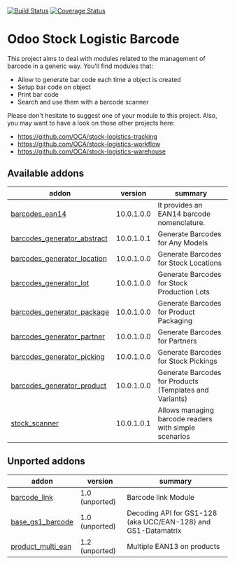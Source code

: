 [![Build Status](https://travis-ci.org/OCA/stock-logistics-barcode.svg?branch=10.0)](https://travis-ci.org/OCA/stock-logistics-barcode)
[![Coverage Status](https://img.shields.io/coveralls/OCA/stock-logistics-barcode.svg)](https://coveralls.io/r/OCA/stock-logistics-barcode?branch=10.0)

Odoo Stock Logistic Barcode
===========================


This project aims to deal with modules related to the management of barcode in a generic way. You'll find modules that:

 - Allow to generate bar code each time a object is created
 - Setup bar code on object
 - Print bar code
 - Search and use them with a barcode scanner

Please don't hesitate to suggest one of your module to this project. Also, you may want to have a look on those other projects here:

 - https://github.com/OCA/stock-logistics-tracking
 - https://github.com/OCA/stock-logistics-workflow
 - https://github.com/OCA/stock-logistics-warehouse

[//]: # (addons)

Available addons
----------------
addon | version | summary
--- | --- | ---
[barcodes_ean14](barcodes_ean14/) | 10.0.1.0.0 | It provides an EAN14 barcode nomenclature.
[barcodes_generator_abstract](barcodes_generator_abstract/) | 10.0.1.0.1 | Generate Barcodes for Any Models
[barcodes_generator_location](barcodes_generator_location/) | 10.0.1.0.0 | Generate Barcodes for Stock Locations
[barcodes_generator_lot](barcodes_generator_lot/) | 10.0.1.0.0 | Generate Barcodes for Stock Production Lots
[barcodes_generator_package](barcodes_generator_package/) | 10.0.1.0.0 | Generate Barcodes for Product Packaging
[barcodes_generator_partner](barcodes_generator_partner/) | 10.0.1.0.0 | Generate Barcodes for Partners
[barcodes_generator_picking](barcodes_generator_picking/) | 10.0.1.0.0 | Generate Barcodes for Stock Pickings
[barcodes_generator_product](barcodes_generator_product/) | 10.0.1.0.0 | Generate Barcodes for Products (Templates and Variants)
[stock_scanner](stock_scanner/) | 10.0.1.0.1 | Allows managing barcode readers with simple scenarios


Unported addons
---------------
addon | version | summary
--- | --- | ---
[barcode_link](barcode_link/) | 1.0 (unported) | Barcode link Module
[base_gs1_barcode](base_gs1_barcode/) | 1.0 (unported) | Decoding API for GS1-128 (aka UCC/EAN-128) and GS1-Datamatrix
[product_multi_ean](product_multi_ean/) | 1.2 (unported) | Multiple EAN13 on products

[//]: # (end addons)
